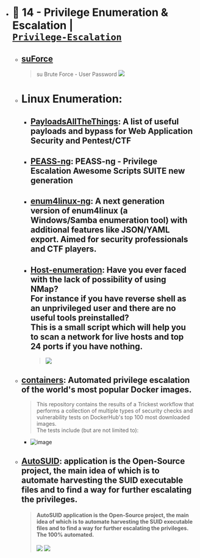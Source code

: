 

  - # 🔸 14 - Privilege Enumeration & Escalation | <br> [`Privilege-Escalation`](https://github.com/Anlominus/Privilege-Escalation)
    - ## [suForce](https://github.com/d4t4s3c/suForce)
      > su Brute Force - User Password
      > ![](https://github.com/d4t4s3c/suForce/blob/main/screenshot.png)
    - # Linux Enumeration:
      - ## [PayloadsAllTheThings](https://github.com/swisskyrepo/PayloadsAllTheThings): A list of useful payloads and bypass for Web Application Security and Pentest/CTF
      - ## [PEASS-ng](https://github.com/carlospolop/PEASS-ng): PEASS-ng - Privilege Escalation Awesome Scripts SUITE new generation
      - ## [enum4linux-ng](https://github.com/cddmp/enum4linux-ng): A next generation version of enum4linux (a Windows/Samba enumeration tool) with additional features like JSON/YAML export. Aimed for security professionals and CTF players.
      - ## [Host-enumeration](https://github.com/IvanGlinkin/Host-enumeration): Have you ever faced with the lack of possibility of using NMap? <br>  For instance if you have reverse shell as an unprivileged user and there are no useful tools preinstalled? <br> This is a small script which will help you to scan a network for live hosts and top 24 ports if you have nothing.
        > ![](https://camo.githubusercontent.com/5b694af9666658b98019c7e022cd4f6f3e2ceadf030f931316a5ef81c4d6e44e/68747470733a2f2f7777772e6976616e676c696e6b696e2e636f6d2f77702d636f6e74656e742f75706c6f6164732f323032302f30392f686f73745f656e756d2e676966) 


    - ## [containers](https://github.com/trickest/containers): Automated privilege escalation of the world's most popular Docker images.
      > This repository contains the results of a Trickest workflow that performs a collection of multiple types of security checks and vulnerability tests on DockerHub's top 100 most downloaded images. <br> The tests include (but are not limited to):
        - ![image](https://user-images.githubusercontent.com/51442719/173209708-b2a9d9da-2fbd-4b83-8c90-5387c051ee9f.png)
    - ## [AutoSUID](https://github.com/IvanGlinkin/AutoSUID): application is the Open-Source project, the main idea of which is to automate harvesting the SUID executable files and to find a way for further escalating the privileges.
      > #### AutoSUID application is the Open-Source project, the main idea of which is to automate harvesting the SUID executable files and to find a way for further escalating the privileges. The 100% automated.
      > ![](https://camo.githubusercontent.com/0f0f19f96f18be1e1cb13eb32be95557ad614c9a171e0800fdd81573ceb41926/68747470733a2f2f7777772e6976616e676c696e6b696e2e636f6d2f77702d636f6e74656e742f75706c6f6164732f323032312f31322f4175746f535549445f566964656f2e676966)
      > ![](https://camo.githubusercontent.com/8e0c301b67411465459cb59b66fd88879cb6c39df39b9a72487beb683a73de40/68747470733a2f2f7777772e6976616e676c696e6b696e2e636f6d2f77702d636f6e74656e742f75706c6f6164732f323032312f31312f4175746f535549442e706e67)

 





    
